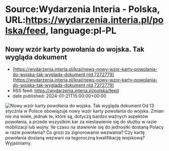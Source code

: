 # Source:Wydarzenia Interia - Polska, URL:https://wydarzenia.interia.pl/polska/feed, language:pl-PL

## Nowy wzór karty powołania do wojska. Tak wygląda dokument
 - [https://wydarzenia.interia.pl/kraj/news-nowy-wzor-karty-powolania-do-wojska-tak-wyglada-dokument,nId,7272779](https://wydarzenia.interia.pl/kraj/news-nowy-wzor-karty-powolania-do-wojska-tak-wyglada-dokument,nId,7272779)
 - RSS feed: https://wydarzenia.interia.pl/polska/feed
 - date published: 2024-01-21T15:00:00+00:00

<p><a href="https://wydarzenia.interia.pl/kraj/news-nowy-wzor-karty-powolania-do-wojska-tak-wyglada-dokument,nId,7272779"><img align="left" alt="Nowy wzór karty powołania do wojska. Tak wygląda dokument" src="https://i.iplsc.com/nowy-wzor-karty-powolania-do-wojska-tak-wyglada-dokument/000IEH9SS2T3U532-C321.jpg" /></a>Od 13 stycznia w Polsce obowiązuje nowy wzór karty powołania do wojska. Zmian nie ma wiele, jednak te, które są, dotyczą bardzo ważnych aspektów powołania, a przede wszystkim kar za niestawienie się do służby w razie mobilizacji lub wojny. Ile czasu na stawienie się do jednostki dostaną Polacy w razie powołania? Co grozi za zignorowanie wezwania? Czy kartę powołania dostaną wezwani na tegoroczną kwalifikację wojskową? Wyjaśniamy. </p><br clear="all" />

